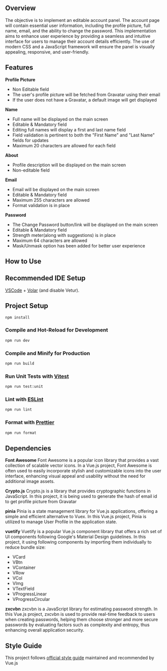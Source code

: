 ## **Overview**

The objective is to implement an editable account panel. The account page will contain essential user information, including the profile picture, full name, email, and the ability to change the password. This implementation aims to enhance user experience by providing a seamless and intuitive interface for users to manage their account details efficiently. The use of modern CSS and a JavaScript framework will ensure the panel is visually appealing, responsive, and user-friendly.

## **Features**

**Profile Picture**

- Non Editable field
- The user's profile picture will be fetched from Gravatar using their email
- If the user does not have a Gravatar, a default image will get displayed

**Name**

- Full name will be displayed on the main screen
- Editable & Mandatory field
- Editing full names will display a first and last name field
- Field validation is pertinent to both the "First Name" and "Last Name" fields for updates
- Maximum 20 characters are allowed for each field

**About**

- Profile description will be displayed on the main screen
- Non-editable field

**Email**

- Email will be displayed on the main screen
- Editable & Mandatory field
- Maximum 255 characters are allowed
- Format validation is in place

**Password**

- The Change Password button/link will be displayed on the main screen
- Editable & Mandatory field
- Strength meter(along with suggestions) is in place
- Maximum 64 characters are allowed
- Mask/Unmask option has been added for better user experience

## **How to Use**

## Recommended IDE Setup

[VSCode](https://code.visualstudio.com/) + [Volar](https://marketplace.visualstudio.com/items?itemName=Vue.volar) (and disable Vetur).

## Project Setup

```sh
npm install
```

### Compile and Hot-Reload for Development

```sh
npm run dev
```

### Compile and Minify for Production

```sh
npm run build
```

### Run Unit Tests with [Vitest](https://vitest.dev/)

```sh
npm run test:unit
```

### Lint with [ESLint](https://eslint.org/)

```sh
npm run lint
```

### Format with [Prettier](https://prettier.io/)

```sh
npm run format
```

## **Dependencies**

**Font Awesome**
Font Awesome is a popular icon library that provides a vast collection of scalable vector icons. In a Vue.js project, Font Awesome is often used to easily incorporate stylish and customizable icons into the user interface, enhancing visual appeal and usability without the need for additional image assets.

**Crypto.js**
Crypto.js is a library that provides cryptographic functions in JavaScript. In this project, it is being used to generate the hash of email id to get profile picture from Gravatar

**pinia**
Pinia is a state management library for Vue.js applications, offering a simple and efficient alternative to Vuex. In this Vue.js project, Pinia is utilized to manage User Profile in the application state.

**vuetify**
Vuetify is a popular Vue.js component library that offers a rich set of UI components following Google's Material Design guidelines. In this project, it using following components by importing them individually to reduce bundle size:

- VCard
- VBtn
- VContainer
- VRow
- VCol
- VImg
- VTextField
- VProgressLinear
- VProgressCircular

**zxcvbn**
zxcvbn is a JavaScript library for estimating password strength. In this Vue.js project, zxcvbn is used to provide real-time feedback to users when creating passwords, helping them choose stronger and more secure passwords by evaluating factors such as complexity and entropy, thus enhancing overall application security.

## **Style Guide**

This project follows [official style guide](https://vuejs.org/style-guide/) maintained and recommended by Vue.js
